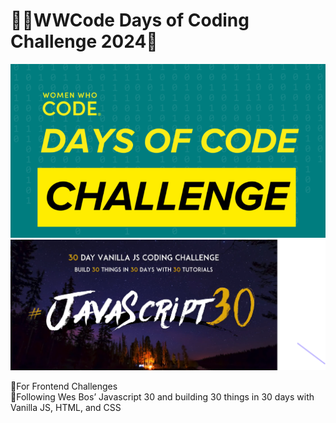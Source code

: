 <h1>👩‍💻WWCode Days of Coding Challenge 2024🌟</h1>
<img src="./media/wwcode-challenge.png" alt="women who code challenge poster">
<img src="./media/challenge-poster.png" alt="web bos javascript course poster">
<p>📍For Frontend Challenges <br/>🎯Following Wes Bos’ Javascript 30 and building 30 things in 30 days with Vanilla JS, HTML, and CSS </p>

